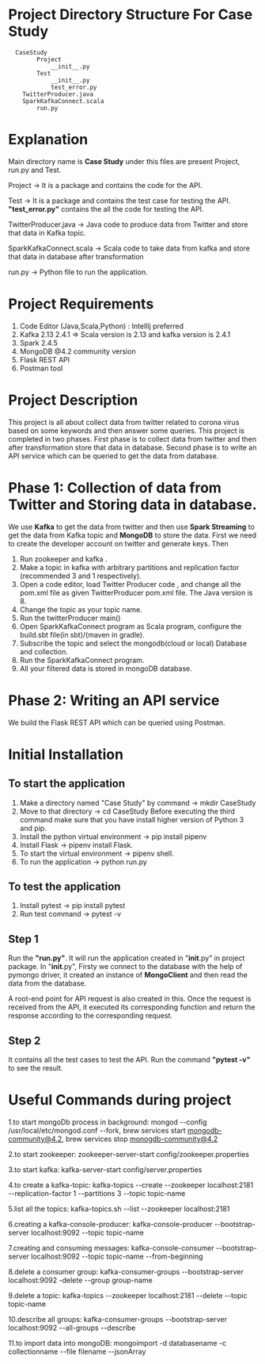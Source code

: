 # Project Directory Structure For Case Study
      CaseStudy 
            Project 
                __init__.py
            Test
                __init__.py
                test_error.py
		TwitterProducer.java
		SparkKafkaConnect.scala
            run.py

# Explanation
Main directory name is __Case Study__ under this files are present Project, run.py and Test.

Project -> It is a package and contains the code for the API.

Test -> It is a package and contains the test case for testing the API. __"test_error.py"__ contains the all the code for testing the API.

TwitterProducer.java -> Java code to produce data from Twitter and store that data in Kafka topic.

SparkKafkaConnect.scala -> Scala code to take data from kafka and store that data in database after transformation

run.py -> Python file to run the application.



# Project Requirements
 1. Code Editor (Java,Scala,Python)  : IntellIj preferred
 2. Kafka 2.13 2.4.1 => Scala version is 2.13 and kafka version is 2.4.1
 3. Spark 2.4.5
 4. MongoDB @4.2 community version
 5. Flask REST API
 6. Postman tool
 
# Project Description
This project is all about collect data from twitter related to corona virus based on some keywords and then answer some        queries. This project is completed in two phases. First phase is to collect data from twitter and then after transformation store that data in database. Second phase is to write an API service which can be queried to get the data from database. 

# Phase 1: Collection of data from Twitter and Storing data in database.
We use __Kafka__ to get the data from twitter and then use __Spark Streaming__ to get the data from Kafka topic and __MongoDB__ to store the data. First we need to create the developer account on twitter and generate keys. Then
1. Run zookeeper and kafka .
2. Make a topic in kafka with arbitrary  partitions and replication factor (recommended 3 and 1 respectively).
3. Open a code editor, load Twitter Producer code , and change all the pom.xml file as given TwitterProducer pom.xml              file. The Java version is 8.
4. Change the topic as your topic name.
5. Run the twitterProducer main()      
6. Open  SparkKafkaConnect program  as Scala program, configure the build.sbt file(in sbt)/(maven in gradle).
7. Subscribe the topic and select the mongodb(cloud or local) Database and collection.
8. Run the SparkKafkaConnect program.
9. All your filtered data is stored in mongoDB database.
      
# Phase 2: Writing an API service
We build the Flask REST API which can be queried using Postman.
            
# Initial Installation
      
## To start the application
1. Make a directory named "Case Study" by command -> mkdir CaseStudy
2. Move to that directory -> cd CaseStudy
      Before executing the third command make sure that you have install higher version of Python 3 and pip. 
3. Install the python virtual environment -> pip install pipenv
4. Install Flask -> pipenv install Flask. 
5. To start the virtual environment -> pipenv shell.
6. To run the application -> python run.py

## To test the application
1. Install pytest -> pip install pytest
2. Run test command -> pytest -v

## Step 1
Run the __"run.py"__. It will run the application created in "__init__.py" in project package. In "__init__.py", Firsty we connect to the database with the help of pymongo driver, it created an instance of __MongoClient__ and then read the data from the database.

A root-end point for API request is also created in this. Once the request is received from the API, it executed its corresponding function and return the response according to the corresponding request.

## Step 2
It contains all the test cases to test the API. Run the command __"pytest -v"__ to see the result.

# Useful Commands during project
1.to start mongoDb process in background: 
	mongod --config /usr/local/etc/mongod.conf --fork,
	brew services start mongodb-community@4.2,
	brew services stop monogdb-community@4.2
      
2.to start zookeeper:
	zookeeper-server-start config/zookeeper.properties

3.to start kafka:
	kafka-server-start config/server.properties

4.to create a kafka-topic:
	kafka-topics --create --zookeeper localhost:2181 --replication-factor 1 --partitions 3 --topic topic-name

5.list all the topics:
	kafka-topics.sh --list --zookeeper localhost:2181

6.creating a kafka-console-producer: 
	kafka-console-producer --bootstrap-server localhost:9092 --topic topic-name

7.creating and consuming messages: 
	kafka-console-consumer --bootstrap-server localhost:9092 --topic topic-name --from-beginning
      
8.delete a consumer group: 
	kafka-consumer-groups --bootstrap-server localhost:9092 -delete --group group-name

9.delete a topic: 
	kafka-topics --zookeeper localhost:2181 --delete --topic topic-name

10.describe all groups: 
	kafka-consumer-groups --bootstrap-server localhost:9092 --all-groups --describe

11.to import data into mongoDB: 
	mongoimport -d databasename -c collectionname --file filename --jsonArray


